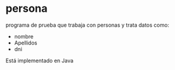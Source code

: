 # persona
programa de prueba que trabaja con personas y trata datos como:
- nombre
- Apellidos
- dni

Está implementado en Java
